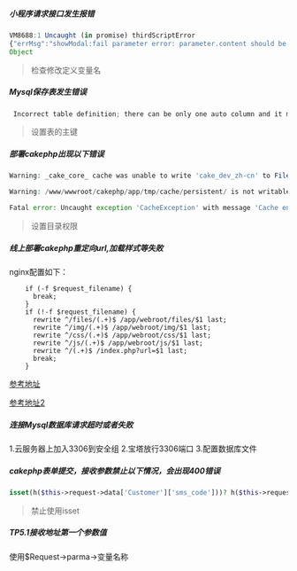 ##### 小程序请求接口发生报错

```js
VM8688:1 Uncaught (in promise) thirdScriptError
{"errMsg":"showModal:fail parameter error: parameter.content should be String instead of Object;"}
Object
```

> 检查修改定义变量名

##### Mysql保存表发生错误

```js
 Incorrect table definition; there can be only one auto column and it must be defined as a key
```

> 设置表的主键

##### 部署cakephp出现以下错误

```php
Warning: _cake_core_ cache was unable to write 'cake_dev_zh-cn' to File cache in /www/wwwroot/cakephp/lib/Cake/Cache/Cache.php on line 328

Warning: /www/wwwroot/cakephp/app/tmp/cache/persistent/ is not writable in /www/wwwroot/cakephp/lib/Cake/Cache/Engine/FileEngine.php on line 393

Fatal error: Uncaught exception 'CacheException' with message 'Cache engine "_cake_core_" is not properly configured. Ensure required extensions are installed, and credentials/permissions are correct' in /www/wwwroot/cakephp/lib/Cake/Cache/Cache.php:186 Stack trace: #0 /www/wwwroot/cakephp/lib/Cake/Cache/Cache.php(151): Cache::_buildEngine('_cake_core_') #1 /www/wwwroot/cakephp/app/Config/core.php(385): Cache::config('_cake_core_', Array) #2 /www/wwwroot/cakephp/lib/Cake/Core/Configure.php(72): include('/www/wwwroot/ca...') #3 /www/wwwroot/cakephp/lib/Cake/bootstrap.php(432): Configure::bootstrap(true) #4 /www/wwwroot/cakephp/app/webroot/index.php(105): include('/www/wwwroot/ca...') #5 /www/wwwroot/cakephp/index.php(41): require('/www/wwwroot/ca...') #6 {main} thrown in /www/wwwroot/cakephp/lib/Cake/Cache/Cache.php on line 186
```

> 设置目录权限

##### 线上部署cakephp重定向url,加载样式等失败

nginx配置如下：

```nginx
    if (-f $request_filename) {
      break;
    }
    if (!-f $request_filename) {
      rewrite ^/files/(.+)$ /app/webroot/files/$1 last;
      rewrite ^/img/(.+)$ /app/webroot/img/$1 last;
      rewrite ^/css/(.+)$ /app/webroot/css/$1 last;
      rewrite ^/js/(.+)$ /app/webroot/js/$1 last;
      rewrite ^/(.+)$ /index.php?url=$1 last;
      break;
    }
```

[参考地址](https://blog.51cto.com/liyongjiang/1021482)

[参考地址2](https://blog.csdn.net/jiage8/article/details/50644746)

##### 连接Mysql数据库请求超时或者失败

1.云服务器上加入3306到安全组
2.宝塔放行3306端口
3.配置数据库文件

##### cakephp表单提交，接收参数禁止以下情况，会出现400错误

```php
isset(h($this->request->data['Customer']['sms_code']))? h($this->request->data['Customer']['sms_code']):""；
```

> 禁止使用isset

##### TP5.1接收地址第一个参数值

使用$Request->parma->变量名称

